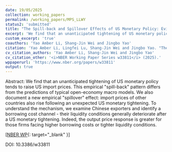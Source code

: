 ```yaml
---
date: 19/05/2025
collection: working_papers
permalink: /working_papers/MPS_LLWY
status2: 'submitted'
title: "The Spill-back and Spillover Effects of US Monetary Policy: Evidence on an International Cost Channel"
excerpt: 'We find that an unanticipated tightening of US monetary policy tends to raise US import prices. This empirical "spill-back" pattern differs from the predictions of typical open-economy macro models. We also document a new empirical "spillover" effect: import prices of other countries also rise following an unexpected US monetary tightening. To understand the mechanism, we examine Chinese exporters and identify a borrowing cost channel - their liquidity conditions generally deteriorate after a US monetary tightening. Indeed, the output price response is greater for those firms facing higher borrowing costs or tighter liquidity conditions.'
custom_excerpt: 'true'
coauthors: 'Yao Amber Li, Shang-Jin Wei and Jingbo Yao'
citation: 'Yao Amber Li, Lingfei Lu, Shang-Jin Wei and Jingbo Yao. "The Spill-back and Spillover Effects of US Monetary Policy: Evidence on an International Cost Channel." <i>NBER Working Paper Series No. w33811</i> (2025).'
cv_citation_authors: 'Yao Amber Li, Shang-Jin Wei and Jingbo Yao'
cv_citation_other: '<i>NBER Working Paper Series w33811</i> (2025).'
wppaperurl: 'https://www.nber.org/papers/w33811'
output: true
---
```

Abstract: We find that an unanticipated tightening of US monetary policy tends to raise US import prices. This empirical "spill-back" pattern differs from the predictions of typical open-economy macro models. We also document a new empirical "spillover" effect: import prices of other countries also rise following an unexpected US monetary tightening. To understand the mechanism, we examine Chinese exporters and identify a borrowing cost channel - their liquidity conditions generally deteriorate after a US monetary tightening. Indeed, the output price response is greater for those firms facing higher borrowing costs or tighter liquidity conditions.

[[NBER WP](https://www.nber.org/papers/w33811){: target="_blank" }]

DOI: 10.3386/w33811